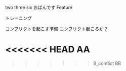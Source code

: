two
three
six
おばんです
Feature

トレーニング

コンフリクトを起こす準備
コンフリクト起こるか？

<<<<<<< HEAD
AA
=======
>>>>>>> B_conflict
BB
